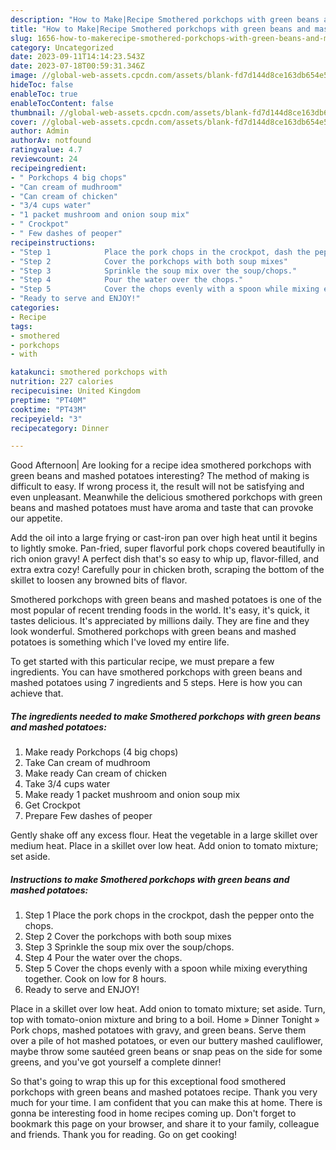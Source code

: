 ```yaml
---
description: "How to Make|Recipe Smothered porkchops with green beans and mashed potatoes {That is Delicious"
title: "How to Make|Recipe Smothered porkchops with green beans and mashed potatoes {That is Delicious"
slug: 1656-how-to-makerecipe-smothered-porkchops-with-green-beans-and-mashed-potatoes-that-is-delicious
category: Uncategorized
date: 2023-09-11T14:14:23.543Z
date: 2023-07-18T00:59:31.346Z
image: //global-web-assets.cpcdn.com/assets/blank-fd7d144d8ce163db654e5a02c40b08a2775adb7897d16e4062681dc7e1b2800f.png
hideToc: false
enableToc: true
enableTocContent: false
thumbnail: //global-web-assets.cpcdn.com/assets/blank-fd7d144d8ce163db654e5a02c40b08a2775adb7897d16e4062681dc7e1b2800f.png
cover: //global-web-assets.cpcdn.com/assets/blank-fd7d144d8ce163db654e5a02c40b08a2775adb7897d16e4062681dc7e1b2800f.png
author: Admin
authorAv: notfound
ratingvalue: 4.7
reviewcount: 24
recipeingredient:
- " Porkchops 4 big chops"
- "Can cream of mudhroom"
- "Can cream of chicken"
- "3/4 cups water"
- "1 packet mushroom and onion soup mix"
- " Crockpot"
- " Few dashes of peoper"
recipeinstructions:
- "Step 1            Place the pork chops in the crockpot, dash the pepper onto the chops."
- "Step 2            Cover the porkchops with both soup mixes"
- "Step 3            Sprinkle the soup mix over the soup/chops."
- "Step 4            Pour the water over the chops."
- "Step 5            Cover the chops evenly with a spoon while mixing everything together. Cook on low for 8 hours."
- "Ready to serve and ENJOY!"
categories:
- Recipe
tags:
- smothered
- porkchops
- with

katakunci: smothered porkchops with 
nutrition: 227 calories
recipecuisine: United Kingdom
preptime: "PT40M"
cooktime: "PT43M"
recipeyield: "3"
recipecategory: Dinner

---
```



Good Afternoon| Are looking for a recipe idea smothered porkchops with green beans and mashed potatoes interesting? The method of making is difficult to easy. If wrong process it, the result will not be satisfying and even unpleasant. Meanwhile the delicious smothered porkchops with green beans and mashed potatoes must have aroma and taste that can provoke our appetite.





Add the oil into a large frying or cast-iron pan over high heat until it begins to lightly smoke. Pan-fried, super flavorful pork chops covered beautifully in rich onion gravy! A perfect dish that&#39;s so easy to whip up, flavor-filled, and extra extra cozy! Carefully pour in chicken broth, scraping the bottom of the skillet to loosen any browned bits of flavor.

Smothered porkchops with green beans and mashed potatoes is one of the most popular of recent trending foods in the world. It's easy, it's quick, it tastes delicious. It's appreciated by millions daily. They are fine and they look wonderful. Smothered porkchops with green beans and mashed potatoes is something which I've loved my entire life.


To get started with this particular recipe, we must prepare a few ingredients. You can have smothered porkchops with green beans and mashed potatoes using 7 ingredients and 5 steps. Here is how you can achieve that.

<!--inarticleads1-->

##### The ingredients needed to make Smothered porkchops with green beans and mashed potatoes:

1. Make ready  Porkchops (4 big chops)
1. Take Can cream of mudhroom
1. Make ready Can cream of chicken
1. Take 3/4 cups water
1. Make ready 1 packet mushroom and onion soup mix
1. Get  Crockpot
1. Prepare  Few dashes of peoper


Gently shake off any excess flour. Heat the vegetable in a large skillet over medium heat. Place in a skillet over low heat. Add onion to tomato mixture; set aside. 

<!--inarticleads2-->

##### Instructions to make Smothered porkchops with green beans and mashed potatoes:

1. Step 1            Place the pork chops in the crockpot, dash the pepper onto the chops.
1. Step 2            Cover the porkchops with both soup mixes
1. Step 3            Sprinkle the soup mix over the soup/chops.
1. Step 4            Pour the water over the chops.
1. Step 5            Cover the chops evenly with a spoon while mixing everything together. Cook on low for 8 hours.
1. Ready to serve and ENJOY!

Place in a skillet over low heat. Add onion to tomato mixture; set aside. Turn, top with tomato-onion mixture and bring to a boil. Home » Dinner Tonight » Pork chops, mashed potatoes with gravy, and green beans. Serve them over a pile of hot mashed potatoes, or even our buttery mashed cauliflower, maybe throw some sautéed green beans or snap peas on the side for some greens, and you&#39;ve got yourself a complete dinner! 

So that's going to wrap this up for this exceptional food smothered porkchops with green beans and mashed potatoes recipe. Thank you very much for your time. I am confident that you can make this at home. There is gonna be interesting food in home recipes coming up. Don't forget to bookmark this page on your browser, and share it to your family, colleague and friends. Thank you for reading. Go on get cooking!
